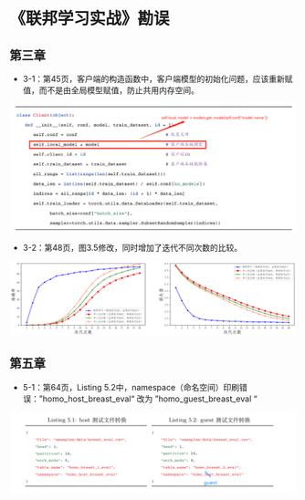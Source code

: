 # 《联邦学习实战》勘误



## 第三章

- 3-1：第45页，客户端的构造函数中，客户端模型的初始化问题，应该重新赋值，而不是由全局模型赋值，防止共用内存空间。

<div align=center>
<img width="900" src="figures/3_1.png" alt="勘误"/>
</div>

- 3-2：第48页，图3.5修改，同时增加了迭代不同次数的比较。

<div align=center>
<img width="900" src="figures/3_2.png" alt="勘误"/>
</div>

  

## 第五章

- 5-1：第64页，Listing 5.2中，namespace（命名空间）印刷错误：”homo_host_breast_eval“ 改为 ”homo_guest_breast_eval “

<div align=center>
<img width="900" src="figures/5_1.png" alt="勘误"/>
</div>
